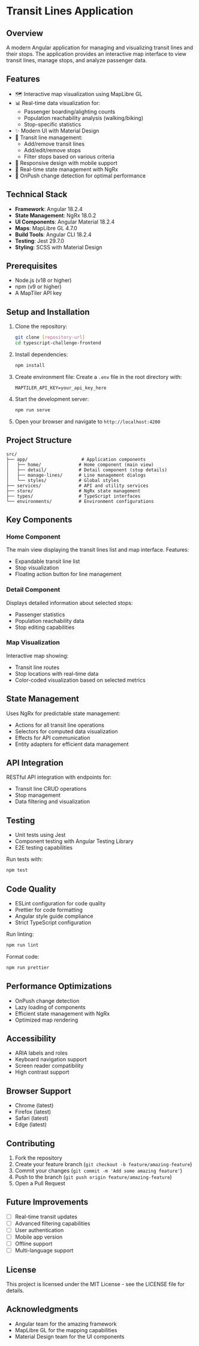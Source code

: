 # Transit Lines Application

## Overview
A modern Angular application for managing and visualizing transit lines and their stops. The application provides an interactive map interface to view transit lines, manage stops, and analyze passenger data.

## Features
- 🗺️ Interactive map visualization using MapLibre GL
- 📊 Real-time data visualization for:
  - Passenger boarding/alighting counts
  - Population reachability analysis (walking/biking)
  - Stop-specific statistics
- ✨ Modern UI with Material Design
- 🚉 Transit line management:
  - Add/remove transit lines
  - Add/edit/remove stops
  - Filter stops based on various criteria
- 📱 Responsive design with mobile support
- 🔄 Real-time state management with NgRx
- 🎯 OnPush change detection for optimal performance

## Technical Stack
- **Framework**: Angular 18.2.4
- **State Management**: NgRx 18.0.2
- **UI Components**: Angular Material 18.2.4
- **Maps**: MapLibre GL 4.7.0
- **Build Tools**: Angular CLI 18.2.4
- **Testing**: Jest 29.7.0
- **Styling**: SCSS with Material Design

## Prerequisites
- Node.js (v18 or higher)
- npm (v9 or higher)
- A MapTiler API key

## Setup and Installation
1. Clone the repository:
   ```bash
   git clone [repository-url]
   cd typescript-challenge-frontend
   ```

2. Install dependencies:
   ```bash
   npm install
   ```

3. Create environment file:
   Create a `.env` file in the root directory with:
   ```
   MAPTILER_API_KEY=your_api_key_here
   ```

4. Start the development server:
   ```bash
   npm run serve
   ```

5. Open your browser and navigate to `http://localhost:4200`

## Project Structure
```
src/
├── app/                    # Application components
│   ├── home/              # Home component (main view)
│   ├── detail/            # Detail component (stop details)
│   ├── manage-lines/      # Line management dialogs
│   └── styles/            # Global styles
├── services/              # API and utility services
├── store/                 # NgRx state management
├── types/                 # TypeScript interfaces
└── environments/          # Environment configurations
```

## Key Components

### Home Component
The main view displaying the transit lines list and map interface. Features:
- Expandable transit line list
- Stop visualization
- Floating action button for line management

### Detail Component
Displays detailed information about selected stops:
- Passenger statistics
- Population reachability data
- Stop editing capabilities

### Map Visualization
Interactive map showing:
- Transit line routes
- Stop locations with real-time data
- Color-coded visualization based on selected metrics

## State Management
Uses NgRx for predictable state management:
- Actions for all transit line operations
- Selectors for computed data visualization
- Effects for API communication
- Entity adapters for efficient data management

## API Integration
RESTful API integration with endpoints for:
- Transit line CRUD operations
- Stop management
- Data filtering and visualization

## Testing
- Unit tests using Jest
- Component testing with Angular Testing Library
- E2E testing capabilities

Run tests with:
```bash
npm test
```

## Code Quality
- ESLint configuration for code quality
- Prettier for code formatting
- Angular style guide compliance
- Strict TypeScript configuration

Run linting:
```bash
npm run lint
```

Format code:
```bash
npm run prettier
```

## Performance Optimizations
- OnPush change detection
- Lazy loading of components
- Efficient state management with NgRx
- Optimized map rendering

## Accessibility
- ARIA labels and roles
- Keyboard navigation support
- Screen reader compatibility
- High contrast support

## Browser Support
- Chrome (latest)
- Firefox (latest)
- Safari (latest)
- Edge (latest)

## Contributing
1. Fork the repository
2. Create your feature branch (`git checkout -b feature/amazing-feature`)
3. Commit your changes (`git commit -m 'Add some amazing feature'`)
4. Push to the branch (`git push origin feature/amazing-feature`)
5. Open a Pull Request

## Future Improvements
- [ ] Real-time transit updates
- [ ] Advanced filtering capabilities
- [ ] User authentication
- [ ] Mobile app version
- [ ] Offline support
- [ ] Multi-language support

## License
This project is licensed under the MIT License - see the LICENSE file for details.

## Acknowledgments
- Angular team for the amazing framework
- MapLibre GL for the mapping capabilities
- Material Design team for the UI components
